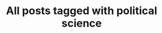 ---
layout: tag
title: "All posts tagged with political science"
permalink: /weblog/tags/political-science/
taxonomy: political science
---